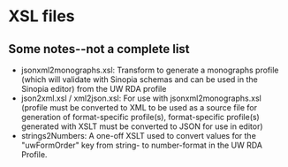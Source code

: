 # XSL files
## Some notes--not a complete list
- jsonxml2monographs.xsl: Transform to generate a monographs profile (which will validate with Sinopia schemas and can be used in the Sinopia editor) from the UW RDA profile
- json2xml.xsl / xml2json.xsl: For use with jsonxml2monographs.xsl (profile must be converted to XML to be used as a source file for generation of format-specific profile(s), format-specific profile(s) generated with XSLT must be converted to JSON for use in editor)
- strings2Numbers: A one-off XSLT used to convert values for the "uwFormOrder" key from string- to number-format in the UW RDA Profile.
